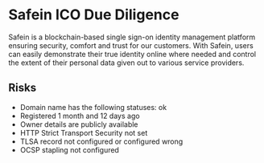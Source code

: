 # Safein ICO Due Diligence
Safein is a blockchain-based single sign-on identity management platform ensuring security, comfort and trust for our customers. With Safein, users can easily demonstrate their true identity online where needed and control the extent of their personal data given out to various service providers.
## Risks
* Domain name has the following statuses: ok
* Registered 1 month and 12 days  ago
* Owner details are publicly available
* HTTP Strict Transport Security not set
* TLSA record not configured or configured wrong
* OCSP stapling not configured
